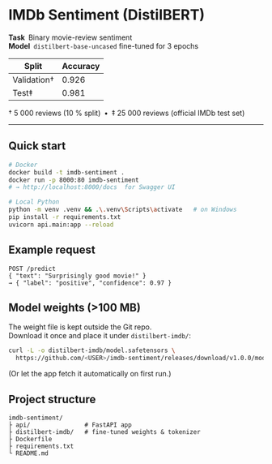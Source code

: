 # IMDb Sentiment (DistilBERT)

**Task** Binary movie-review sentiment  
**Model** `distilbert-base-uncased` fine-tuned for 3 epochs

| Split       | Accuracy |
|-------------|----------|
| Validation† | 0.926 |
| Test‡       | 0.981 |

† 5 000 reviews (10 % split) • ‡ 25 000 reviews (official IMDb test set)

---

## Quick start

```bash
# Docker
docker build -t imdb-sentiment .
docker run -p 8000:80 imdb-sentiment
# → http://localhost:8000/docs  for Swagger UI

# Local Python
python -m venv .venv && .\.venv\Scripts\activate   # on Windows
pip install -r requirements.txt
uvicorn api.main:app --reload
```

## Example request

```http
POST /predict
{ "text": "Surprisingly good movie!" }
→ { "label": "positive", "confidence": 0.97 }
```

## Model weights (>100 MB)

The weight file is kept outside the Git repo.  
Download it once and place it under `distilbert-imdb/`:

```bash
curl -L -o distilbert-imdb/model.safetensors \
  https://github.com/<USER>/imdb-sentiment/releases/download/v1.0.0/model.safetensors
```

(Or let the app fetch it automatically on first run.)

## Project structure

```text
imdb-sentiment/
├ api/               # FastAPI app
├ distilbert-imdb/   # fine-tuned weights & tokenizer
├ Dockerfile
├ requirements.txt
└ README.md
```
